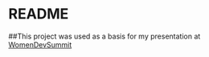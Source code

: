 # README

##This project was used as a basis for my presentation at [WomenDevSummit](https://www.infoq.com/br/presentations/escrevendo-apis-de-forma-descomplicadas-usando-o-rails-api-e-ams?utm_source=presentations_about_women-dev-summit2017&utm_medium=link&utm_campaign=women-dev-summit2017)
